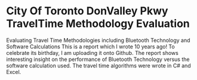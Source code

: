 # City Of Toronto DonValley Pkwy TravelTime Methodology Evaluation
Evaluating Travel Time Methodologies including Bluetooth Technology and Software Calculations
This is a report which I wrote 10 years ago! To celebrate its birthday, I am uploading it onto Github. The report shows interesting insight on  the performance of Bluetooth Technology versus the software calculation used. The travel time algorithms were wrote in C# and Excel.
